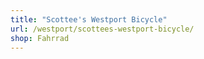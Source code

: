 ```yaml
---
title: "Scottee's Westport Bicycle"
url: /westport/scottees-westport-bicycle/
shop: Fahrrad
---
```

